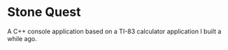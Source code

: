 # Stone Quest
A C++ console application based on a TI-83 calculator application I built a while ago.
